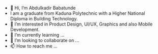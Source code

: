 - 👋 Hi, I’m Abdulkadir Babatunde
- I am a graduate from Kaduna Polytechnic with a Higher National Diploma in Building Technology.
- 👀 I’m interested in Product Design, UI/UX, Graphics and also Mobile Development.
- 🌱 I’m currently learning ...
- 💞️ I’m looking to collaborate on ...
- 📫 How to reach me ...

<!---
22nnddee/22nnddee is a ✨ special ✨ repository because its `README.md` (this file) appears on your GitHub profile.
You can click the Preview link to take a look at your changes.
--->
